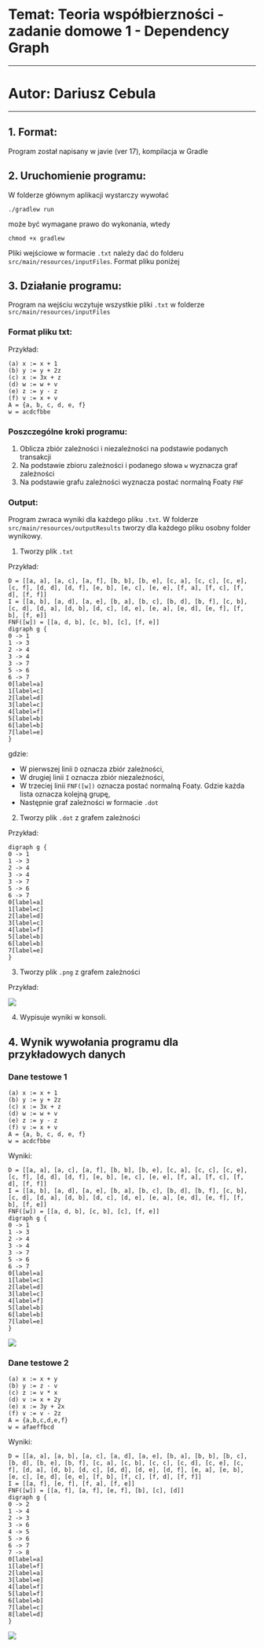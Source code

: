 # Temat: Teoria współbierzności - zadanie domowe 1 - Dependency Graph
- - -
# Autor: Dariusz Cebula
- - - 

## 1. Format:

Program został napisany w javie (ver 17), kompilacja w Gradle

## 2. Uruchomienie programu:

W folderze głównym aplikacji wystarczy wywołać

```
./gradlew run
```

może być wymagane prawo do wykonania, wtedy

```
chmod +x gradlew
```

Pliki wejściowe w formacie `.txt` należy dać do folderu `src/main/resources/inputFiles`. Format pliku poniżej

## 3. Działanie programu:

Program na wejściu wczytuje wszystkie pliki `.txt` w folderze `src/main/resources/inputFiles`

### Format pliku txt:

Przykład:

```text
(a) x := x + 1
(b) y := y + 2z
(c) x := 3x + z
(d) w := w + v
(e) z := y - z
(f) v := x + v
A = {a, b, c, d, e, f}
w = acdcfbbe
```

### Poszczególne kroki programu:

1. Oblicza zbiór zależności i niezależności na podstawie podanych transakcji
2. Na podstawie zbioru zależności i podanego słowa `w` wyznacza graf zależności 
3. Na podstawie grafu zależności wyznacza postać normalną Foaty `FNF`

### Output:

Program zwraca wyniki dla każdego pliku `.txt`. W folderze `src/main/resources/outputResults` tworzy dla 
każdego pliku osobny folder wynikowy.

1. Tworzy plik `.txt`

Przykład:

```text
D = [[a, a], [a, c], [a, f], [b, b], [b, e], [c, a], [c, c], [c, e], [c, f], [d, d], [d, f], [e, b], [e, c], [e, e], [f, a], [f, c], [f, d], [f, f]]
I = [[a, b], [a, d], [a, e], [b, a], [b, c], [b, d], [b, f], [c, b], [c, d], [d, a], [d, b], [d, c], [d, e], [e, a], [e, d], [e, f], [f, b], [f, e]]
FNF([w]) = [[a, d, b], [c, b], [c], [f, e]]
digraph g {
0 -> 1
1 -> 3
2 -> 4
3 -> 4
3 -> 7
5 -> 6
6 -> 7
0[label=a]
1[label=c]
2[label=d]
3[label=c]
4[label=f]
5[label=b]
6[label=b]
7[label=e]
}
```

gdzie:

- W pierwszej linii `D` oznacza zbiór zależności,
- W drugiej linii `I` oznacza zbiór niezależności,
- W trzeciej linii `FNF([w])` oznacza postać normalną Foaty. Gdzie każda lista oznacza kolejną grupę,
- Następnie graf zależności w formacie `.dot`

2. Tworzy plik `.dot` z grafem zależności

Przykład:

```
digraph g {
0 -> 1
1 -> 3
2 -> 4
3 -> 4
3 -> 7
5 -> 6
6 -> 7
0[label=a]
1[label=c]
2[label=d]
3[label=c]
4[label=f]
5[label=b]
6[label=b]
7[label=e]
}
```

3. Tworzy plik `.png` z grafem zależności

Przykład:

![](img/graph.png)

4. Wypisuje wyniki w konsoli.

## 4. Wynik wywołania programu dla przykładowych danych

### Dane testowe 1

```
(a) x := x + 1
(b) y := y + 2z
(c) x := 3x + z
(d) w := w + v
(e) z := y - z
(f) v := x + v
A = {a, b, c, d, e, f}
w = acdcfbbe
```

Wyniki:

```
D = [[a, a], [a, c], [a, f], [b, b], [b, e], [c, a], [c, c], [c, e], [c, f], [d, d], [d, f], [e, b], [e, c], [e, e], [f, a], [f, c], [f, d], [f, f]]
I = [[a, b], [a, d], [a, e], [b, a], [b, c], [b, d], [b, f], [c, b], [c, d], [d, a], [d, b], [d, c], [d, e], [e, a], [e, d], [e, f], [f, b], [f, e]]
FNF([w]) = [[a, d, b], [c, b], [c], [f, e]]
digraph g {
0 -> 1
1 -> 3
2 -> 4
3 -> 4
3 -> 7
5 -> 6
6 -> 7
0[label=a]
1[label=c]
2[label=d]
3[label=c]
4[label=f]
5[label=b]
6[label=b]
7[label=e]
}
```

![](img/graph.png)

### Dane testowe 2

```
(a) x := x + y
(b) y := z - v
(c) z := v * x
(d) v := x + 2y
(e) x := 3y + 2x
(f) v := v - 2z
A = {a,b,c,d,e,f}
w = afaeffbcd
```

Wyniki:

```
D = [[a, a], [a, b], [a, c], [a, d], [a, e], [b, a], [b, b], [b, c], [b, d], [b, e], [b, f], [c, a], [c, b], [c, c], [c, d], [c, e], [c, f], [d, a], [d, b], [d, c], [d, d], [d, e], [d, f], [e, a], [e, b], [e, c], [e, d], [e, e], [f, b], [f, c], [f, d], [f, f]]
I = [[a, f], [e, f], [f, a], [f, e]]
FNF([w]) = [[a, f], [a, f], [e, f], [b], [c], [d]]
digraph g {
0 -> 2
1 -> 4
2 -> 3
3 -> 6
4 -> 5
5 -> 6
6 -> 7
7 -> 8
0[label=a]
1[label=f]
2[label=a]
3[label=e]
4[label=f]
5[label=f]
6[label=b]
7[label=c]
8[label=d]
}
```

![](img/graph2.png)